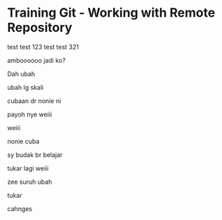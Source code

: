 # Training Git - Working with Remote Repository

test test 123
test test 321

amboooooo jadi ko?

Dah ubah

ubah lg skali

cubaan dr nonie ni

payoh nye weiii

weiii

nonie cuba

sy budak br belajar

tukar lagi weiii

zee suruh ubah

tukar

cahnges
